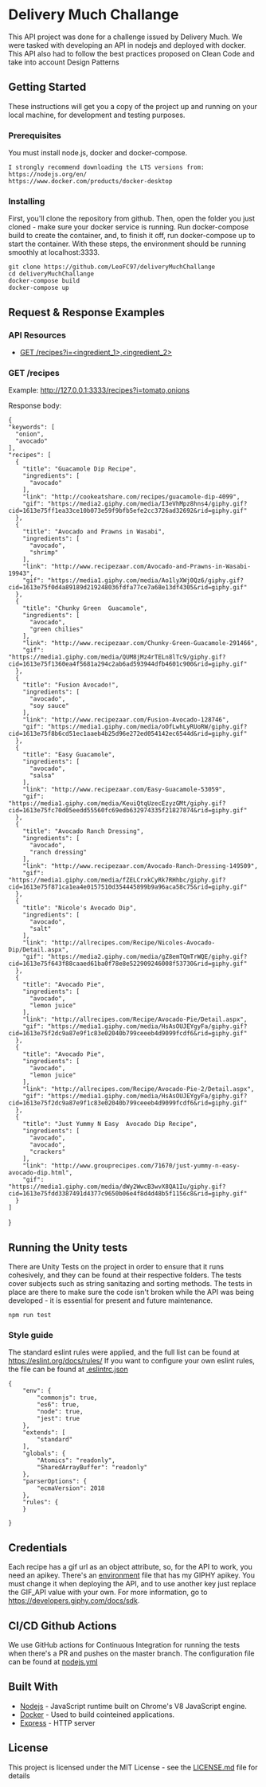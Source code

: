 # Delivery Much Challange

This API project was done for a challenge issued by Delivery Much. We were tasked with developing an API in nodejs and deployed with docker. This API also had to follow the best practices proposed on Clean Code and take into account Design Patterns


## Getting Started

These instructions will get you a copy of the project up and running on your local machine, for development and testing purposes. 

### Prerequisites

You must install node.js, docker and docker-compose.

```
I strongly recommend downloading the LTS versions from:
https://nodejs.org/en/ 
https://www.docker.com/products/docker-desktop
```

### Installing

First, you'll clone the repository from github. 
Then, open the folder you just cloned - make sure your docker service is running. 
Run docker-compose build to create the container, and, to finish it off, run docker-compose up to start the container.
With these steps, the environment should be running smoothly at localhost:3333.

```
git clone https://github.com/LeoFC97/deliveryMuchChallange
cd deliveryMuchChallange
docker-compose build
docker-compose up
```

## Request & Response Examples

### API Resources

  - [GET /recipes?i=<ingredient_1>,<ingredient_2>](#get-recipes)

### GET /recipes

Example: http://127.0.0.1:3333/recipes?i=tomato,onions

Response body:

    {
    "keywords": [
      "onion",
      "avocado"
    ],
    "recipes": [
      {
        "title": "Guacamole Dip Recipe",
        "ingredients": [
          "avocado"
        ],
        "link": "http://cookeatshare.com/recipes/guacamole-dip-4099",
        "gif": "https://media2.giphy.com/media/I3eVhMpz8hns4/giphy.gif?cid=1613e75ff1ea33ce10b073e59f9bfb5efe2cc3726ad32692&rid=giphy.gif"
      },
      {
        "title": "Avocado and Prawns in Wasabi",
        "ingredients": [
          "avocado",
          "shrimp"
        ],
        "link": "http://www.recipezaar.com/Avocado-and-Prawns-in-Wasabi-19943",
        "gif": "https://media1.giphy.com/media/Ao1lyXWj0Qz6/giphy.gif?cid=1613e75f0d4a89189d219248036fdfa77ce7a68e13df4305&rid=giphy.gif"
      },
      {
        "title": "Chunky Green  Guacamole",
        "ingredients": [
          "avocado",
          "green chilies"
        ],
        "link": "http://www.recipezaar.com/Chunky-Green-Guacamole-291466",
        "gif": "https://media1.giphy.com/media/QUM8jMz4rTELn8lTc9/giphy.gif?cid=1613e75f1360ea4f5681a294c2ab6ad593944dfb4601c900&rid=giphy.gif"
      },
      {
        "title": "Fusion Avocado!",
        "ingredients": [
          "avocado",
          "soy sauce"
        ],
        "link": "http://www.recipezaar.com/Fusion-Avocado-128746",
        "gif": "https://media1.giphy.com/media/oOfLwhLyRUoRW/giphy.gif?cid=1613e75f8b6cd51ec1aaeb4b25d96e272ed054142ec6544d&rid=giphy.gif"
      },
      {
        "title": "Easy Guacamole",
        "ingredients": [
          "avocado",
          "salsa"
        ],
        "link": "http://www.recipezaar.com/Easy-Guacamole-53059",
        "gif": "https://media1.giphy.com/media/KeuiQtqUzecEzyzGMt/giphy.gif?cid=1613e75fc70d05eedd55560fc69edb632974335f21827874&rid=giphy.gif"
      },
      {
        "title": "Avocado Ranch Dressing",
        "ingredients": [
          "avocado",
          "ranch dressing"
        ],
        "link": "http://www.recipezaar.com/Avocado-Ranch-Dressing-149509",
        "gif": "https://media1.giphy.com/media/fZELCrxkCyRk7RHhbc/giphy.gif?cid=1613e75f871ca1ea4e0157510d354445899b9a96aca58c75&rid=giphy.gif"
      },
      {
        "title": "Nicole's Avocado Dip",
        "ingredients": [
          "avocado",
          "salt"
        ],
        "link": "http://allrecipes.com/Recipe/Nicoles-Avocado-Dip/Detail.aspx",
        "gif": "https://media2.giphy.com/media/gZ8emTQmTrWQE/giphy.gif?cid=1613e75f643f88caaed61ba0f78e8e522909246008f53730&rid=giphy.gif"
      },
      {
        "title": "Avocado Pie",
        "ingredients": [
          "avocado",
          "lemon juice"
        ],
        "link": "http://allrecipes.com/Recipe/Avocado-Pie/Detail.aspx",
        "gif": "https://media1.giphy.com/media/HsAsOUJEYgyFa/giphy.gif?cid=1613e75f2dc9a87e9f1c83e02040b799ceeeb4d9099fcdf6&rid=giphy.gif"
      },
      {
        "title": "Avocado Pie",
        "ingredients": [
          "avocado",
          "lemon juice"
        ],
        "link": "http://allrecipes.com/Recipe/Avocado-Pie-2/Detail.aspx",
        "gif": "https://media1.giphy.com/media/HsAsOUJEYgyFa/giphy.gif?cid=1613e75f2dc9a87e9f1c83e02040b799ceeeb4d9099fcdf6&rid=giphy.gif"
      },
      {
        "title": "Just Yummy N Easy  Avocado Dip Recipe",
        "ingredients": [
          "avocado",
          "avocado",
          "crackers"
        ],
        "link": "http://www.grouprecipes.com/71670/just-yummy-n-easy-avocado-dip.html",
        "gif": "https://media1.giphy.com/media/dWy2WwcB3wvX8QA1Iu/giphy.gif?cid=1613e75fdd3387491d4377c9650b06e4f8d4d48b5f1156c8&rid=giphy.gif"
      }
    ]
  }

## Running the Unity tests

There are Unity Tests on the project in order to ensure that it runs cohesively, and they can be found at their respective folders.
The tests cover subjects such as string sanitazing and sorting methods. The tests in place are there to make sure the code isn't broken while the API was being developed - it is essential for present and future maintenance.

```
npm run test
```

### Style guide

The standard eslint rules were applied, and the full list can be found at https://eslint.org/docs/rules/
If you want to configure your own eslint rules, the file can be found at [.eslintrc.json](./.eslintrc.json)

```
{
    "env": {
        "commonjs": true,
        "es6": true,
        "node": true,
        "jest": true
    },
    "extends": [
        "standard"
    ],
    "globals": {
        "Atomics": "readonly",
        "SharedArrayBuffer": "readonly"
    },
    "parserOptions": {
        "ecmaVersion": 2018
    },
    "rules": {
    }

}
```


## Credentials

Each recipe has a gif url as an object attribute, so, for the API to work, you need an apikey. There's an [environment](./.env) file that has my GIPHY apikey. You must change it when deploying the API, and to use another key just replace the GIF_API value with your own. For more information, go to https://developers.giphy.com/docs/sdk.

## CI/CD Github Actions

We use GitHub actions for Continuous Integration for running the tests when there's a PR and pushes on the master branch. The configuration file can be found at [nodejs.yml](./.github/workflows/nodejs.yml)

## Built With

* [Nodejs](https://nodejs.org/en/docs/) - JavaScript runtime built on Chrome's V8 JavaScript engine.
* [Docker](https://www.docker.com/) - Used to build cointeined applications.
* [Express](https://www.npmjs.com/package/express/) - HTTP server


## License

This project is licensed under the MIT License - see the [LICENSE.md](LICENSE.md) file for details

